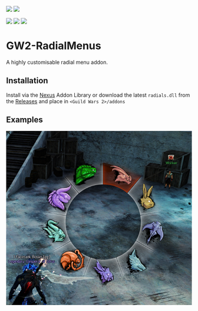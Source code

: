 [![](https://discordapp.com/api/guilds/410828272679518241/widget.png?style=banner2)](https://discord.gg/Mvk7W7gjE4)
[![](https://raidcore.gg/Resources/Images/Patreon.png)](https://www.patreon.com/bePatron?u=46163080)

![](https://img.shields.io/github/license/RaidcoreGG/GW2-RadialMenus?style=for-the-badge&labelColor=%23131519&color=%230F79AA)
![](https://img.shields.io/github/v/release/RaidcoreGG/GW2-RadialMenus?style=for-the-badge&labelColor=%23131519&color=%230F79AA)
![](https://img.shields.io/github/downloads/RaidcoreGG/GW2-RadialMenus/total?style=for-the-badge&labelColor=%23131519&color=%230F79AA)

# GW2-RadialMenus
 A highly customisable radial menu addon.
 
## Installation
Install via the [Nexus](https://raidcore.gg/Nexus) Addon Library or download the latest `radials.dll` from the [Releases](https://github.com/RaidcoreGG/GW2-RadialMenus/releases) and place in `<Guild Wars 2>/addons`

## Examples
![Mount Wheel](img/example_mounts.png "Mount Wheel")